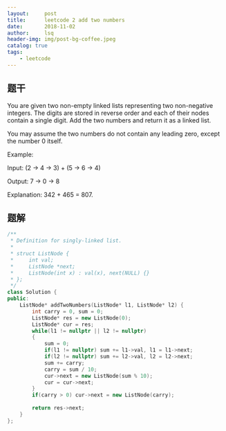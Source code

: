 ```yaml
---
layout:     post
title:      leetcode 2 add two numbers
date:       2018-11-02
author:     lsq
header-img: img/post-bg-coffee.jpeg
catalog: true
tags:
    - leetcode
---
```


## 题干
You are given two non-empty linked lists representing two non-negative integers. The digits are stored in reverse order and each of their nodes contain a single digit. Add the two numbers and return it as a linked list.

You may assume the two numbers do not contain any leading zero, except the number 0 itself.

Example:

Input: (2 -> 4 -> 3) + (5 -> 6 -> 4) 

Output: 7 -> 0 -> 8 

Explanation: 342 + 465 = 807.  


## 题解
 
```c++  
/**  
 * Definition for singly-linked list.   
 *   
 * struct ListNode {   
 *     int val;  
 *     ListNode *next;   
 *     ListNode(int x) : val(x), next(NULL) {}  
 * };  
 */  
class Solution {
public:
    ListNode* addTwoNumbers(ListNode* l1, ListNode* l2) {
        int carry = 0, sum = 0;
        ListNode* res = new ListNode(0);
        ListNode* cur = res;
        while(l1 != nullptr || l2 != nullptr)
        {
            sum = 0;
            if(l1 != nullptr) sum += l1->val, l1 = l1->next;   
            if(l2 != nullptr) sum += l2->val, l2 = l2->next;
            sum += carry;
            carry = sum / 10;
            cur->next = new ListNode(sum % 10);
            cur = cur->next;
        }
        if(carry > 0) cur->next = new ListNode(carry);
        
        return res->next;
    }
};
```
